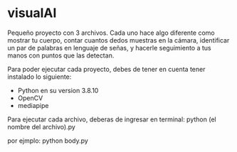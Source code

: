 # visualAI
Pequeño proyecto con 3 archivos. Cada uno hace algo diferente como mostrar tu cuerpo, contar cuantos dedos muestras en la cámara, identificar un par de palabras en lenguaje de señas, y hacerle seguimiento a tus manos con puntos que las detectan.


Para poder ejecutar cada proyecto, debes de tener en cuenta tener instalado lo siguiente:
- Python en su version 3.8.10
- OpenCV
- mediapipe

Para ejecutar cada archivo, deberas de ingresar en terminal: 
python (el nombre del archivo).py


por ejmplo:
python body.py
